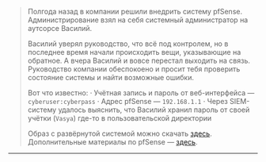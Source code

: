 > Полгода назад в компании решили внедрить систему pfSense. Администрирование взял на себя системный администратор на аутсорсе Василий.
>
> Василий уверял руководство, что всё под контролем, но в последнее время начали происходить вещи, указывающие на обратное. А вчера Василий и вовсе перестал выходить на связь. Руководство компании обеспокоено и просит тебя проверить состояние системы и найти возможные ошибки.
>
> Вот что известно:
> · Учётная запись и пароль от веб-интерфейса — `cyberuser:cyberpass`
> · Адрес pfSense — `192.168.1.1`
> · Через SIEM-систему удалось выяснить, что Василий хранил пароль от своей учётки (`Vasya`) где-то в пользовательской директории
> 
> Образ с развёрнутой системой можно скачать [здесь](https://files.jet.su/d/xal1v1ic). Дополнительные материалы по pfSense — [здесь](https://docs.netgate.com/pfsense/en/latest/).
___
